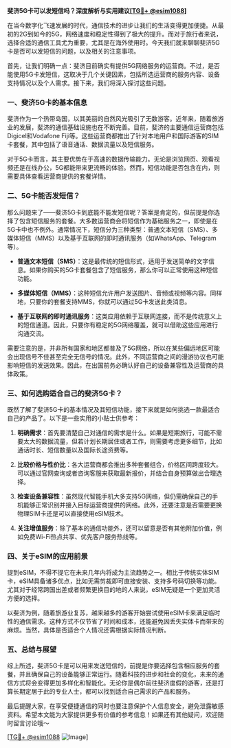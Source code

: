 **斐济5G卡可以发短信吗？深度解析与实用建议[[TG💪+ @esim1088](https://t.me/s/esim1088)]**

在当今数字化飞速发展的时代，通信技术的进步让我们的生活变得更加便捷。从最初的2G到如今的5G，网络速度和稳定性得到了极大的提升。而对于旅行者来说，选择合适的通信工具尤为重要，尤其是在海外使用时。今天我们就来聊聊斐济5G卡是否可以发短信的问题，以及相关的注意事项。

首先，让我们明确一点：斐济目前确实有提供5G网络服务的运营商。不过，是否能使用5G卡发短信，这取决于几个关键因素，包括所选运营商的服务内容、设备支持情况以及个人需求。接下来，我们将深入探讨这些问题。

### **一、斐济5G卡的基本信息**

斐济作为一个热带岛国，以其美丽的自然风光吸引了无数游客。近年来，随着旅游业的发展，斐济的通信基础设施也在不断完善。目前，斐济的主要通信运营商包括Digicel和Vodafone Fiji等。这些运营商都推出了针对本地用户和国际游客的SIM卡套餐，其中包括了语音通话、数据流量以及短信服务。

对于5G卡而言，其主要优势在于高速的数据传输能力。无论是浏览网页、观看视频还是在线办公，5G都能带来更流畅的体验。然而，短信功能是否包含在内，则需要具体查看运营商提供的套餐详情。

### **二、5G卡能否发短信？**

那么问题来了——斐济5G卡到底能不能发短信呢？答案是肯定的，但前提是你选择了包含短信服务的套餐。大多数运营商会将短信作为基础服务之一，即使是在5G卡中也不例外。通常情况下，短信分为三种类型：普通文本短信（SMS）、多媒体短信（MMS）以及基于互联网的即时通讯服务（如WhatsApp、Telegram等）。

- **普通文本短信（SMS）**：这是最传统的短信形式，适用于发送简单的文字信息。如果你购买的5G卡套餐包含了短信服务，那么你可以正常使用这种短信功能。
  
- **多媒体短信（MMS）**：这种短信允许用户发送图片、音频或视频等内容。同样地，只要你的套餐支持MMS，你就可以通过5G卡发送此类消息。

- **基于互联网的即时通讯服务**：这类应用依赖于互联网连接，而不是传统意义上的短信通道。因此，只要你有稳定的5G网络覆盖，就可以借助这些应用进行沟通交流。

需要注意的是，并非所有国家和地区都普及了5G网络，所以在某些偏远地区可能会出现信号不佳甚至完全无信号的情况。此外，不同运营商之间的漫游协议也可能影响短信的发送效果。因此，在出国前务必确认好自己的设备兼容性及运营商的具体政策。

### **三、如何选购适合自己的斐济5G卡？**

既然了解了斐济5G卡的基本情况及其短信功能，接下来就是如何挑选一款最适合自己的产品了。以下是一些实用的小贴士供参考：

1. **明确需求**：首先要清楚自己对通信的需求是什么。如果是短期旅行，可能不需要太大的数据流量，但若计划长期居住或者工作，则需要考虑更多细节，比如通话时长、短信数量以及国际长途资费等。

2. **比较价格与性价比**：各大运营商都会推出多种套餐组合，价格区间跨度较大。可以通过官网查询或者咨询客服来获取最新报价，并结合自身预算做出合理选择。

3. **检查设备兼容性**：虽然现代智能手机大多支持5G网络，但仍需确保自己的手机能够正常识别并接入目标运营商提供的网络。此外，还要注意是否需要更换物理SIM卡还是可以直接使用eSIM技术。

4. **关注增值服务**：除了基本的通信功能外，还可以留意是否有其他附加价值，例如免费Wi-Fi热点共享、优先客户服务热线等。

### **四、关于eSIM的应用前景**

提到eSIM，不得不提它在未来几年内将成为主流趋势之一。相比于传统实体SIM卡，eSIM具备诸多优点，比如无需剪裁即可直接安装、支持多号码切换等功能。尤其对于经常跨国出差或者频繁更换目的地的人来说，eSIM无疑是一个更加灵活方便的选择。

以斐济为例，随着旅游业复苏，越来越多的游客开始尝试使用eSIM卡来满足临时性的通信需求。这种方式不仅节省了时间和成本，还能避免因丢失实体卡而带来的麻烦。当然，具体是否适合个人情况还需根据实际情况判断。

### **五、总结与展望**

综上所述，斐济5G卡是可以用来发送短信的，前提是你要选择包含相应服务的套餐，并且确保自己的设备能够正常运行。随着科技的进步和社会的变化，未来的通信方式将会变得更加多样化和智能化。无论你是偶尔前往斐济度假的游客，还是打算长期定居于此的专业人士，都可以找到适合自己需求的产品和服务。

最后提醒大家，在享受便捷通信的同时也要注意保护个人信息安全，避免泄露敏感资料。希望本文能为大家提供更多有价值的参考信息！如果还有其他疑问，欢迎随时留言讨论哦～

[[TG💪+ @esim1088](https://t.me/s/esim1088) ![Image](https://i.postimg.cc/4NQfJmqS/Snipaste-2025-05-13-00-14-12.png)]